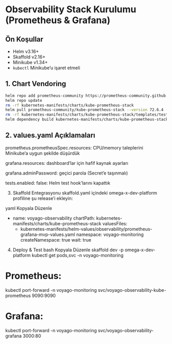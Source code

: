 # Observability Stack Kurulumu (Prometheus & Grafana)

## Ön Koşullar
- Helm v3.16+
- Skaffold v2.16+
- Minikube v1.34+
- `kubectl` Minikube’u işaret etmeli

## 1. Chart Vendoring
```bash
helm repo add prometheus-community https://prometheus-community.github.io/helm-charts
helm repo update
rm -rf kubernetes-manifests/charts/kube-prometheus-stack
helm pull prometheus-community/kube-prometheus-stack --version 72.6.4 --untar --untardir kubernetes-manifests/charts
rm -rf kubernetes-manifests/charts/kube-prometheus-stack/templates/tests
helm dependency build kubernetes-manifests/charts/kube-prometheus-stack
```
## 2. values.yaml Açıklamaları
prometheus.prometheusSpec.resources: CPU/memory taleplerini Minikube’a uygun şekilde düşürdük

grafana.resources: dashboard’lar için hafif kaynak ayarları

grafana.adminPassword: geçici parola (Secret’e taşınmalı)

tests.enabled: false: Helm test hook’larını kapattık

3. Skaffold Entegrasyonu
skaffold.yaml içindeki omega-x-dev-platform profiline şu release’i ekleyin:

yaml
Kopyala
Düzenle
- name: voyago-observability
  chartPath: kubernetes-manifests/charts/kube-prometheus-stack
  valuesFiles:
    - kubernetes-manifests/helm-values/observability/prometheus-grafana-mvp-values.yaml
  namespace: voyago-monitoring
  createNamespace: true
  wait: true
4. Deploy & Test
bash
Kopyala
Düzenle
skaffold dev -p omega-x-dev-platform
kubectl get pods,svc -n voyago-monitoring
# Prometheus:
kubectl port-forward -n voyago-monitoring svc/voyago-observability-kube-prometheus 9090:9090
# Grafana:
kubectl port-forward -n voyago-monitoring svc/voyago-observability-grafana 3000:80